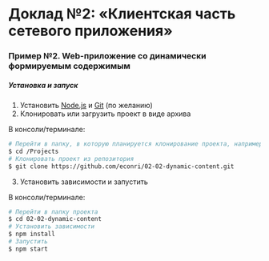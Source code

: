 # Доклад №2: «Клиентская часть сетевого приложения»

### Пример №2. Web-приложение со динамически формируемым содержимым

##### Установка и запуск

1. Установить [Node.js](https://nodejs.org/en/) и [Git](https://git-scm.com/downloads) (по желанию)
2. Клонировать или загрузить проект в виде архива

В консоли/терминале:
``` bash
# Перейти в папку, в которую планируется клонирование проекта, например:
$ cd /Projects
# Клонировать проект из репозитория
$ git clone https://github.com/econri/02-02-dynamic-content.git
```

3. Установить зависимости и запустить

В консоли/терминале:

``` bash
# Перейти в папку проекта
$ cd 02-02-dynamic-content
# Установить зависимости
$ npm install
# Запустить
$ npm start
```

